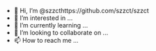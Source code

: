 - 👋 Hi, I’m @szzcthttps://github.com/szzct/szzct
- 👀 I’m interested in ...
- 🌱 I’m currently learning ...
- 💞️ I’m looking to collaborate on ...
- 📫 How to reach me ...

<!---
szzct/szzct is a ✨ special ✨ repository because its `README.md` (this file) appears on your GitHub profile.
You can click the Preview link to take a look at your changes.
--->
